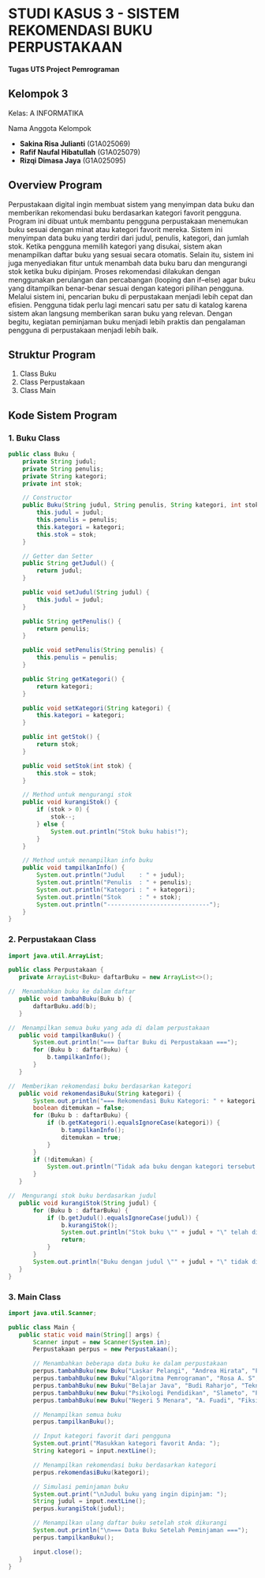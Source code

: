 # STUDI KASUS 3 - SISTEM REKOMENDASI BUKU PERPUSTAKAAN
**Tugas UTS Project Pemrograman** 
## Kelompok 3
Kelas: A INFORMATIKA

Nama Anggota Kelompok
- **Sakina Risa Julianti** (G1A025069)
- **Rafif Naufal Hibatullah** (G1A025079)
- **Rizqi Dimasa Jaya** (G1A025095)

## Overview Program
Perpustakaan digital ingin membuat sistem yang menyimpan data buku dan memberikan rekomendasi buku berdasarkan kategori favorit pengguna.
Program ini dibuat untuk membantu pengguna perpustakaan menemukan buku sesuai dengan minat atau kategori favorit mereka. Sistem ini menyimpan data buku yang terdiri dari judul, penulis, kategori, dan jumlah stok. Ketika pengguna memilih kategori yang disukai, sistem akan menampilkan daftar buku yang sesuai secara otomatis.
Selain itu, sistem ini juga menyediakan fitur untuk menambah data buku baru dan mengurangi stok ketika buku dipinjam. Proses rekomendasi dilakukan dengan menggunakan perulangan dan percabangan (looping dan if–else) agar buku yang ditampilkan benar-benar sesuai dengan kategori pilihan pengguna.
Melalui sistem ini, pencarian buku di perpustakaan menjadi lebih cepat dan efisien. Pengguna tidak perlu lagi mencari satu per satu di katalog karena sistem akan langsung memberikan saran buku yang relevan. Dengan begitu, kegiatan peminjaman buku menjadi lebih praktis dan pengalaman pengguna di perpustakaan menjadi lebih baik.

## Struktur Program
1. Class Buku
2. Class Perpustakaan
3. Class Main
## Kode Sistem Program
### 1. Buku Class
```java
public class Buku {
    private String judul;
    private String penulis;
    private String kategori;
    private int stok;

    // Constructor
    public Buku(String judul, String penulis, String kategori, int stok) {
        this.judul = judul;
        this.penulis = penulis;
        this.kategori = kategori;
        this.stok = stok;
    }

    // Getter dan Setter
    public String getJudul() {
        return judul;
    }

    public void setJudul(String judul) {
        this.judul = judul;
    }

    public String getPenulis() {
        return penulis;
    }

    public void setPenulis(String penulis) {
        this.penulis = penulis;
    }

    public String getKategori() {
        return kategori;
    }

    public void setKategori(String kategori) {
        this.kategori = kategori;
    }

    public int getStok() {
        return stok;
    }

    public void setStok(int stok) {
        this.stok = stok;
    }

    // Method untuk mengurangi stok
    public void kurangiStok() {
        if (stok > 0) {
            stok--;
        } else {
            System.out.println("Stok buku habis!");
        }
    }

    // Method untuk menampilkan info buku
    public void tampilkanInfo() {
        System.out.println("Judul    : " + judul);
        System.out.println("Penulis  : " + penulis);
        System.out.println("Kategori : " + kategori);
        System.out.println("Stok     : " + stok);
        System.out.println("-----------------------------");
    }
}
```

### 2. Perpustakaan Class
 ```java
 import java.util.ArrayList;

public class Perpustakaan {
    private ArrayList<Buku> daftarBuku = new ArrayList<>();

//  Menambahkan buku ke dalam daftar
    public void tambahBuku(Buku b) {
        daftarBuku.add(b);
    }

//  Menampilkan semua buku yang ada di dalam perpustakaan
    public void tampilkanBuku() {
        System.out.println("=== Daftar Buku di Perpustakaan ===");
        for (Buku b : daftarBuku) {
            b.tampilkanInfo();
        }
    }

//  Memberikan rekomendasi buku berdasarkan kategori
    public void rekomendasiBuku(String kategori) {
        System.out.println("=== Rekomendasi Buku Kategori: " + kategori + " ===");
        boolean ditemukan = false;
        for (Buku b : daftarBuku) {
            if (b.getKategori().equalsIgnoreCase(kategori)) {
                b.tampilkanInfo();
                ditemukan = true;
            }
        }
        if (!ditemukan) {
            System.out.println("Tidak ada buku dengan kategori tersebut.");
        }
    }

//  Mengurangi stok buku berdasarkan judul
    public void kurangiStok(String judul) {
        for (Buku b : daftarBuku) {
            if (b.getJudul().equalsIgnoreCase(judul)) {
                b.kurangiStok();
                System.out.println("Stok buku \"" + judul + "\" telah dikurangi.");
                return;
            }
        }
        System.out.println("Buku dengan judul \"" + judul + "\" tidak ditemukan.");
    }
}
```
### 3. Main Class
 ```java  
import java.util.Scanner;

public class Main {
    public static void main(String[] args) {
        Scanner input = new Scanner(System.in);
        Perpustakaan perpus = new Perpustakaan();

        // Menambahkan beberapa data buku ke dalam perpustakaan
        perpus.tambahBuku(new Buku("Laskar Pelangi", "Andrea Hirata", "Fiksi", 5));
        perpus.tambahBuku(new Buku("Algoritma Pemrograman", "Rosa A. S", "Teknologi", 3));
        perpus.tambahBuku(new Buku("Belajar Java", "Budi Raharjo", "Teknologi", 4));
        perpus.tambahBuku(new Buku("Psikologi Pendidikan", "Slameto", "Pendidikan", 2));
        perpus.tambahBuku(new Buku("Negeri 5 Menara", "A. Fuadi", "Fiksi", 6));

        // Menampilkan semua buku
        perpus.tampilkanBuku();

        // Input kategori favorit dari pengguna
        System.out.print("Masukkan kategori favorit Anda: ");
        String kategori = input.nextLine();

        // Menampilkan rekomendasi buku berdasarkan kategori
        perpus.rekomendasiBuku(kategori);

        // Simulasi peminjaman buku
        System.out.print("\nJudul buku yang ingin dipinjam: ");
        String judul = input.nextLine();
        perpus.kurangiStok(judul);

        // Menampilkan ulang daftar buku setelah stok dikurangi
        System.out.println("\n=== Data Buku Setelah Peminjaman ===");
        perpus.tampilkanBuku();

        input.close();
    }
}
```
   
   

   

 




